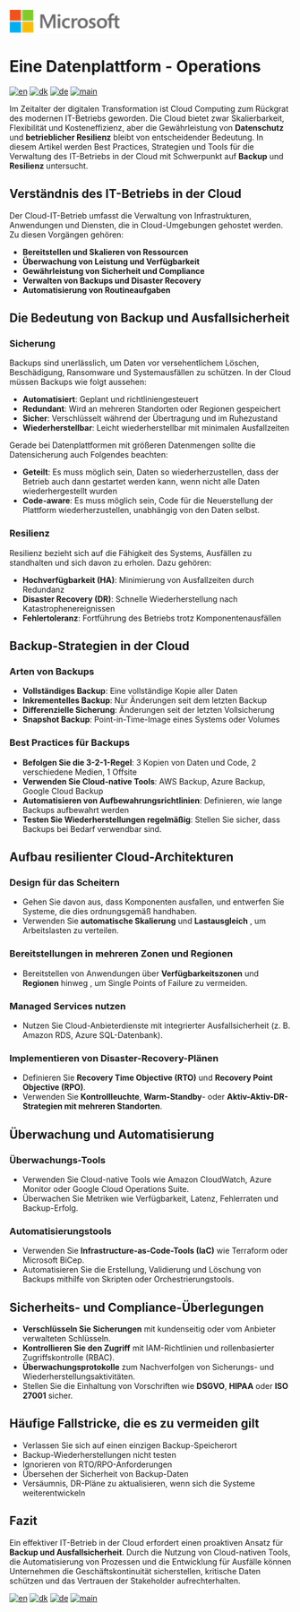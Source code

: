 ![microsoft](../images/microsoft.png)

# Eine Datenplattform - Operations

[![en](https://img.shields.io/badge/lang-en-blue.svg)](Operations.md)
[![dk](https://img.shields.io/badge/lang-da-red.svg)](Operations-da.md)
[![de](https://img.shields.io/badge/lang-de-yellow.svg)](Operations-de.md)
[![main](https://img.shields.io/badge/main-document-green.svg)](../README.md)

Im Zeitalter der digitalen Transformation ist Cloud Computing zum Rückgrat des modernen IT-Betriebs geworden. Die Cloud bietet zwar Skalierbarkeit, Flexibilität und Kosteneffizienz, aber die Gewährleistung von **Datenschutz** und **betrieblicher Resilienz** bleibt von entscheidender Bedeutung. In diesem Artikel werden Best Practices, Strategien und Tools für die Verwaltung des IT-Betriebs in der Cloud mit Schwerpunkt auf **Backup** und **Resilienz** untersucht.

## Verständnis des IT-Betriebs in der Cloud

Der Cloud-IT-Betrieb umfasst die Verwaltung von Infrastrukturen, Anwendungen und Diensten, die in Cloud-Umgebungen gehostet werden. Zu diesen Vorgängen gehören:

- **Bereitstellen und Skalieren von Ressourcen**
- **Überwachung von Leistung und Verfügbarkeit**
- **Gewährleistung von Sicherheit und Compliance**
- **Verwalten von Backups und Disaster Recovery**
- **Automatisierung von Routineaufgaben**

## Die Bedeutung von Backup und Ausfallsicherheit

### Sicherung
Backups sind unerlässlich, um Daten vor versehentlichem Löschen, Beschädigung, Ransomware und Systemausfällen zu schützen. In der Cloud müssen Backups wie folgt aussehen:

- **Automatisiert**: Geplant und richtliniengesteuert
- **Redundant**: Wird an mehreren Standorten oder Regionen gespeichert
- **Sicher**: Verschlüsselt während der Übertragung und im Ruhezustand
- **Wiederherstellbar**: Leicht wiederherstellbar mit minimalen Ausfallzeiten

Gerade bei Datenplattformen mit größeren Datenmengen sollte die Datensicherung auch Folgendes beachten:

- **Geteilt**: Es muss möglich sein, Daten so wiederherzustellen, dass der Betrieb auch dann gestartet werden kann, wenn nicht alle Daten wiederhergestellt wurden
- **Code-aware**: Es muss möglich sein, Code für die Neuerstellung der Plattform wiederherzustellen, unabhängig von den Daten selbst.

### Resilienz
Resilienz bezieht sich auf die Fähigkeit des Systems,  Ausfällen zu standhalten und sich davon zu erholen. Dazu gehören:

- **Hochverfügbarkeit (HA)**: Minimierung von Ausfallzeiten durch Redundanz
- **Disaster Recovery (DR)**: Schnelle Wiederherstellung nach Katastrophenereignissen
- **Fehlertoleranz**: Fortführung des Betriebs trotz Komponentenausfällen

## Backup-Strategien in der Cloud

### Arten von Backups
- **Vollständiges Backup**: Eine vollständige Kopie aller Daten
- **Inkrementelles Backup**: Nur Änderungen seit dem letzten Backup
- **Differenzielle Sicherung**: Änderungen seit der letzten Vollsicherung
- **Snapshot Backup**: Point-in-Time-Image eines Systems oder Volumes

### Best Practices für Backups
- **Befolgen Sie die 3-2-1-Regel**: 3 Kopien von Daten und Code, 2 verschiedene Medien, 1 Offsite
- **Verwenden Sie Cloud-native Tools**: AWS Backup, Azure Backup, Google Cloud Backup
- **Automatisieren von Aufbewahrungsrichtlinien**: Definieren, wie lange Backups aufbewahrt werden
- **Testen Sie Wiederherstellungen regelmäßig**: Stellen Sie sicher, dass Backups bei Bedarf verwendbar sind.

## Aufbau resilienter Cloud-Architekturen

### Design für das Scheitern
- Gehen Sie davon aus, dass Komponenten ausfallen, und entwerfen Sie Systeme, die dies ordnungsgemäß handhaben.
- Verwenden Sie **automatische Skalierung** und **Lastausgleich** , um Arbeitslasten zu verteilen.

### Bereitstellungen in mehreren Zonen und Regionen
- Bereitstellen von Anwendungen über **Verfügbarkeitszonen** und **Regionen** hinweg  , um Single Points of Failure zu vermeiden.

### Managed Services nutzen
- Nutzen Sie Cloud-Anbieterdienste mit integrierter Ausfallsicherheit (z. B. Amazon RDS, Azure SQL-Datenbank).

### Implementieren von Disaster-Recovery-Plänen
- Definieren Sie **Recovery Time Objective (RTO)** und **Recovery Point Objective (RPO)**.
- Verwenden Sie  **Kontrollleuchte**, **Warm-Standby**- oder **Aktiv-Aktiv-DR-Strategien mit mehreren Standorten**.

## Überwachung und Automatisierung

### Überwachungs-Tools
- Verwenden Sie Cloud-native Tools wie Amazon CloudWatch, Azure Monitor oder Google Cloud Operations Suite.
- Überwachen Sie Metriken wie Verfügbarkeit, Latenz, Fehlerraten und Backup-Erfolg.

### Automatisierungstools
- Verwenden Sie  **Infrastructure-as-Code-Tools (IaC)** wie Terraform oder Microsoft BiCep.
- Automatisieren Sie die Erstellung, Validierung und Löschung von Backups mithilfe von Skripten oder Orchestrierungstools.

## Sicherheits- und Compliance-Überlegungen

- **Verschlüsseln Sie Sicherungen** mit kundenseitig oder vom Anbieter verwalteten Schlüsseln.
- **Kontrollieren Sie den Zugriff** mit IAM-Richtlinien und rollenbasierter Zugriffskontrolle (RBAC).
- **Überwachungsprotokolle** zum Nachverfolgen von Sicherungs- und Wiederherstellungsaktivitäten.
- Stellen Sie die Einhaltung von Vorschriften wie **DSGVO**, **HIPAA** oder **ISO 27001** sicher.

## Häufige Fallstricke, die es zu vermeiden gilt

- Verlassen Sie sich auf einen einzigen Backup-Speicherort
- Backup-Wiederherstellungen nicht testen
- Ignorieren von RTO/RPO-Anforderungen
- Übersehen der Sicherheit von Backup-Daten
- Versäumnis, DR-Pläne zu aktualisieren, wenn sich die Systeme weiterentwickeln

## Fazit

Ein effektiver IT-Betrieb in der Cloud erfordert einen proaktiven Ansatz für **Backup und Ausfallsicherheit**. Durch die Nutzung von Cloud-nativen Tools, die Automatisierung von
Prozessen und die Entwicklung für Ausfälle können Unternehmen die Geschäftskontinuität sicherstellen, kritische Daten schützen und das Vertrauen der Stakeholder aufrechterhalten.


[![en](https://img.shields.io/badge/lang-en-blue.svg)](Operations.md)
[![dk](https://img.shields.io/badge/lang-da-red.svg)](Operations-da.md)
[![de](https://img.shields.io/badge/lang-de-yellow.svg)](Operations-de.md)
[![main](https://img.shields.io/badge/main-document-green.svg)](../README.md)
